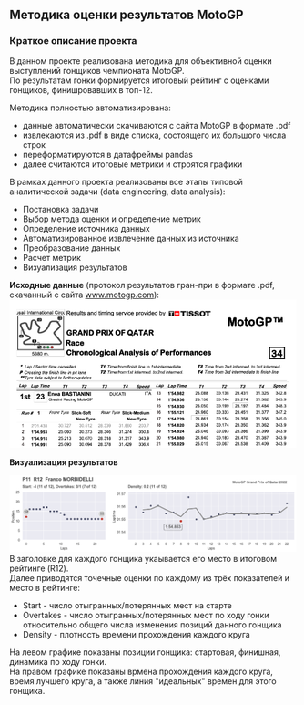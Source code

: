 ## Методика оценки результатов MotoGP

### Краткое описание проекта
 
В данном проекте реализована методика для объективной оценки выступлений гонщиков чемпионата MotoGP. <br>
По результатам гонки формируется итоговый рейтинг с оценками гонщиков, финишровавших в топ-12. <br>
 
Методика полностью автоматизирована:

- данные автоматически скачиваются с сайта MotoGP в формате .pdf
- извлекаются из .pdf в виде списка, состоящего их большого числа строк 
- переформатируются в датафреймы pandas
- далее считаются итоговые метрики и строятся графики

В рамках данного проекта реализованы все этапы типовой аналитической задачи (data engineering, data analysis):

- Постановка задачи
- Выбор метода оценки и определение метрик
- Определение источника данных
- Автоматизированное извлечение данных из источника
- Преобразование данных
- Расчет метрик 
- Визуализация результатов
 
**Исходные данные** (протокол результатов гран-при в формате .pdf, скачанный с сайта www.motogp.com):
<img src='images/scr1.png'>

**Визуализация результатов** 

<img src='images/2022_qatar_franco_morbidelli.png'>
В заголовке для каждого гонщика укаывается его место в итоговом рейтинге (R12). <br>
Далее приводятся точечные оценки по каждому из трёх показателей и место в рейтинге:

- Start - число отыгранных/потерянных мест на старте
- Overtakes - число отыгранных/потерянных мест по ходу гонки относительно общего числа изменения позиций данного гонщика
- Density - плотность времени прохождения каждого круга

На левом графике показаны позиции гонщика: стартовая, финишная, динамика по ходу гонки. <br>
На правом графике показаны врмена прохождения каждого круга, время лучшего круга, а также линия "идеальных" времен для этого гонщика.
